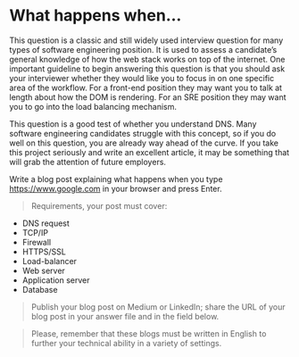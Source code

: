 # What happens when... 
This question is a classic and still widely used interview question for many types of software engineering position. It is used to assess a candidate’s general knowledge of how the web stack works on top of the internet. One important guideline to begin answering this question is that you should ask your interviewer whether they would like you to focus in on one specific area of the workflow. For a front-end position they may want you to talk at length about how the DOM is rendering. For an SRE position they may want you to go into the load balancing mechanism.

This question is a good test of whether you understand DNS. Many software engineering candidates struggle with this concept, so if you do well on this question, you are already way ahead of the curve. If you take this project seriously and write an excellent article, it may be something that will grab the attention of future employers.

Write a blog post explaining what happens when you type https://www.google.com in your browser and press Enter.

> Requirements, your post must cover:

- DNS request
- TCP/IP
- Firewall
- HTTPS/SSL
- Load-balancer
- Web server
- Application server
- Database

> Publish your blog post on Medium or LinkedIn; share the URL of your blog post in your answer file and in the field below.

> Please, remember that these blogs must be written in English to further your technical ability in a variety of settings.